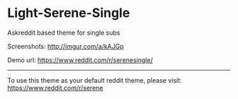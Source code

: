 # Light-Serene-Single
Askreddit based theme for single subs

Screenshots: http://imgur.com/a/kAJGp

Demo url: https://www.reddit.com/r/serenesingle/

---

To use this theme as your default reddit theme, please visit: https://www.reddit.com/r/serene
